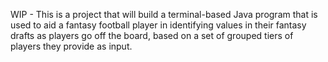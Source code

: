 WIP - This is a project that will build a terminal-based Java program that is used to aid a fantasy football player in identifying values in their fantasy drafts as players go off the board, based on a set of grouped tiers of players they provide as input.
